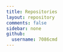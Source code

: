 ```yaml
---
title: Repositories
layout: repository
comments: false
sidebar: none
github:
  username: 7086cmd
---
```

